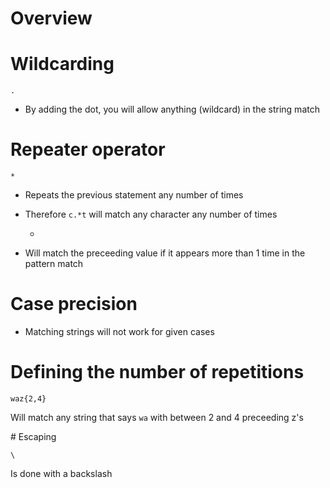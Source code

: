 # Overview

# Wildcarding
    
    .

- By adding the dot, you will allow anything (wildcard) in the string match

# Repeater operator
    
    * 

- Repeats the previous statement any number of times
- Therefore `c.*t` will match any character any number of times

    +

- Will match the preceeding value if it appears more than 1 time in the pattern match

# Case precision
- Matching strings will not work for given cases

# Defining the number of repetitions
    
    waz{2,4}

Will match any string that says `wa` with between 2 and 4 preceeding z's


# Escaping

    \

Is done with a backslash 